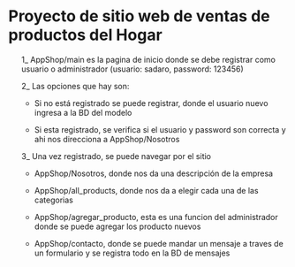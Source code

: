 <h1>Proyecto de sitio web de ventas de productos del Hogar</h1>  
<ul>1_ AppShop/main es la pagina de inicio donde se debe registrar como usuario o administrador (usuario: sadaro, password: 123456)</ul>
<ul>2_ Las opciones que hay son:
    <ul><li> Si no está registrado se puede registrar, donde el usuario nuevo ingresa a la BD del modelo</li></ul>
    <ul><li> Si esta registrado, se verifica si el usuario y password son correcta y ahi nos direcciona a AppShop/Nosotros</li></ul>  
</ul>
<ul>3_ Una vez registrado, se puede navegar por el sitio
    <ul><li> AppShop/Nosotros, donde nos da una descripción de la empresa</li></ul>
    <ul><li> AppShop/all_products, donde nos da a elegir cada una de las categorias </li></ul>
    <ul><li> AppShop/agregar_producto, esta es una funcion del administrador donde se puede agregar los producto nuevos</li></ul>
    <ul><li> AppShop/contacto, donde se puede mandar un mensaje a traves de un formulario y se registra todo en la BD de mensajes</li></ul>
</ul>
